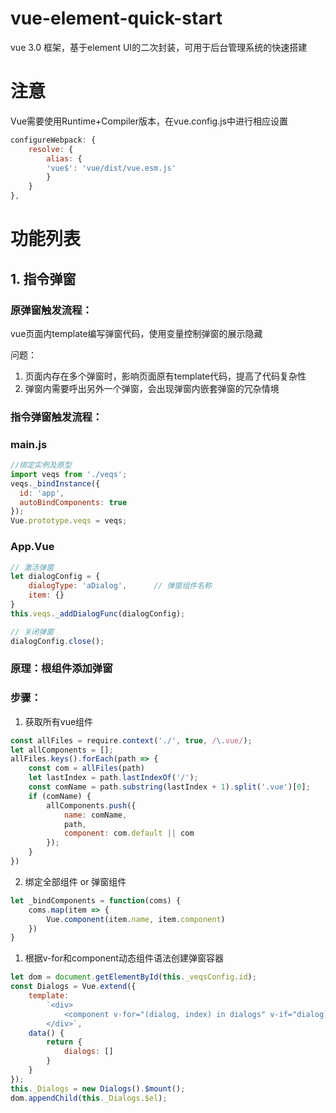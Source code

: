 # vue-element-quick-start
vue 3.0 框架，基于element UI的二次封装，可用于后台管理系统的快速搭建

# 注意
Vue需要使用Runtime+Compiler版本，在vue.config.js中进行相应设置

```javascript
configureWebpack: {
    resolve: {
        alias: {
        'vue$': 'vue/dist/vue.esm.js' 
        }
    }
},
```
# 功能列表

##  1. 指令弹窗

### 原弹窗触发流程：

vue页面内template编写弹窗代码，使用变量控制弹窗的展示隐藏

问题：
1. 页面内存在多个弹窗时，影响页面原有template代码，提高了代码复杂性
2. 弹窗内需要呼出另外一个弹窗，会出现弹窗内嵌套弹窗的冗杂情境



### 指令弹窗触发流程：

### main.js
```javascript
//绑定实例及原型
import veqs from './veqs';
veqs._bindInstance({
  id: 'app',
  autoBindComponents: true
});
Vue.prototype.veqs = veqs;
```

### App.Vue
```javascript
// 激活弹窗
let dialogConfig = {
    dialogType: 'aDialog',      // 弹窗组件名称
    item: {}
}
this.veqs._addDialogFunc(dialogConfig);

// 关闭弹窗
dialogConfig.close();
```

### 原理：根组件添加弹窗

### 步骤：
1. 获取所有vue组件
```javascript
const allFiles = require.context('./', true, /\.vue/);
let allComponents = [];
allFiles.keys().forEach(path => {
    const com = allFiles(path)
    let lastIndex = path.lastIndexOf('/');
    const comName = path.substring(lastIndex + 1).split('.vue')[0];
    if (comName) {
        allComponents.push({
            name: comName,
            path,
            component: com.default || com
        });
    }
})
```
2. 绑定全部组件 or 弹窗组件
```javascript
let _bindComponents = function(coms) {
    coms.map(item => {
        Vue.component(item.name, item.component)
    })
}
```
1. 根据v-for和component动态组件语法创建弹窗容器
```javascript
let dom = document.getElementById(this._veqsConfig.id);
const Dialogs = Vue.extend({
    template: 
        `<div>
            <component v-for="(dialog, index) in dialogs" v-if="dialog.isShow" :is="dialog.dialogType" :dialog="dialog"></component>
        </div>`,
    data() {
        return {
            dialogs: []
        }
    }
});
this._Dialogs = new Dialogs().$mount();
dom.appendChild(this._Dialogs.$el);
```
